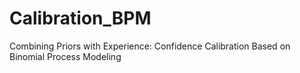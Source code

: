 # Calibration_BPM
Combining Priors with Experience: Confidence Calibration Based on Binomial Process Modeling
